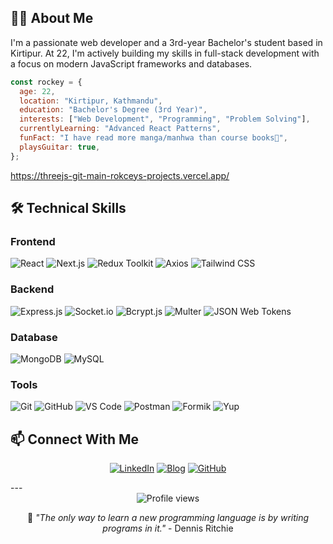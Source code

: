 ## 👨‍💻 About Me
I'm a passionate web developer and a 3rd-year Bachelor's student based in Kirtipur. At 22, I'm actively building my skills in full-stack development with a focus on modern JavaScript frameworks and databases.
```javascript
const rockey = {
  age: 22,
  location: "Kirtipur, Kathmandu",
  education: "Bachelor's Degree (3rd Year)",
  interests: ["Web Development", "Programming", "Problem Solving"],
  currentlyLearning: "Advanced React Patterns",
  funFact: "I have read more manga/manhwa than course books📖",
  playsGuitar: true,
};
```
https://threejs-git-main-rokceys-projects.vercel.app/

  <h2>🛠️ Technical Skills</h2>
  
### Frontend
![React](https://img.shields.io/badge/-React-61DAFB?style=flat-square&logo=react&logoColor=black) 
![Next.js](https://img.shields.io/badge/-Next.js-000000?style=flat-square&logo=nextdotjs&logoColor=white) 
![Redux Toolkit](https://img.shields.io/badge/-Redux%20Toolkit-764ABC?style=flat-square&logo=redux&logoColor=white) 
![Axios](https://img.shields.io/badge/-Axios-5A29E4?style=flat-square&logo=axios&logoColor=white) 
![Tailwind CSS](https://img.shields.io/badge/-Tailwind%20CSS-38B2AC?style=flat-square&logo=tailwind-css&logoColor=white)
### Backend
![Express.js](https://img.shields.io/badge/-Express.js-000000?style=flat-square&logo=express&logoColor=white) 
![Socket.io](https://img.shields.io/badge/-Socket.io-010101?style=flat-square&logo=socket.io&logoColor=white) 
![Bcrypt.js](https://img.shields.io/badge/-Bcrypt.js-2A2A2A?style=flat-square&logoColor=white) 
![Multer](https://img.shields.io/badge/-Multer-F05032?style=flat-square&logoColor=white) 
![JSON Web Tokens](https://img.shields.io/badge/-JWT-000000?style=flat-square&logo=jsonwebtokens&logoColor=white)
### Database
![MongoDB](https://img.shields.io/badge/-MongoDB-47A248?style=flat-square&logo=mongodb&logoColor=white) 
![MySQL](https://img.shields.io/badge/-MySQL-4479A1?style=flat-square&logo=mysql&logoColor=white)
### Tools
![Git](https://img.shields.io/badge/-Git-F05032?style=flat-square&logo=git&logoColor=white) 
![GitHub](https://img.shields.io/badge/-GitHub-181717?style=flat-square&logo=github&logoColor=white) 
![VS Code](https://img.shields.io/badge/-VS%20Code-007ACC?style=flat-square&logo=visual-studio-code&logoColor=white) 
![Postman](https://img.shields.io/badge/-Postman-FF6C37?style=flat-square&logo=postman&logoColor=white) 
![Formik](https://img.shields.io/badge/-Formik-000000?style=flat-square&logo=formik&logoColor=white) 
![Yup](https://img.shields.io/badge/-Yup-6DB33F?style=flat-square&logo=yup&logoColor=white)

## 📫 Connect With Me

<div align="center">

[![LinkedIn](https://img.shields.io/badge/LinkedIn-0077B5?style=for-the-badge&logo=linkedin&logoColor=white)](https://www.linkedin.com/in/rockey-rai-669310305/)
[![Blog](https://img.shields.io/badge/Blog-FF5722?style=for-the-badge&logo=blogger&logoColor=white)](https://rockeydevblog.com)
[![GitHub](https://img.shields.io/badge/GitHub-100000?style=for-the-badge&logo=github&logoColor=white)](https://github.com/rockeychamlingrai)

</div>
---
<div align="center">
  <img src="https://komarev.com/ghpvc/?username=rockeychamlingrai&color=blueviolet&style=flat-square" alt="Profile views" />
  <p>💬 <i>"The only way to learn a new programming language is by writing programs in it."</i> - Dennis Ritchie</p>
</div>
